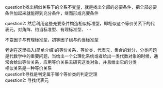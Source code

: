 question1:找出相似关系下的全系不变量，就是找出全部的必要条件，把全部必要条件加起来就能得到充分条件，继而形成充要条件  
  
question2: 然后利用这些充要条件构造相似标准型，即相似这个等价关系下的代表元，对角阵、约当标准型、有理标准型、 $\cdots$   
  
不变因子与有理标准型，初等因子组与约当标准型  
  
老谢在这里插入(简单介绍)的等价关系，等价类，代表元，集合的划分，分类问题是代数学中的重要问题，当给出一个公理化系统或者给出一类代数对象的时候，通常会给出等价关系，应用等价关系去研究这类对象，并且给出它的分类  
相似关系是一种等价关系  
question1:寻找是判定属于哪个等价类的判定定理  
question2: 寻找代表元  
